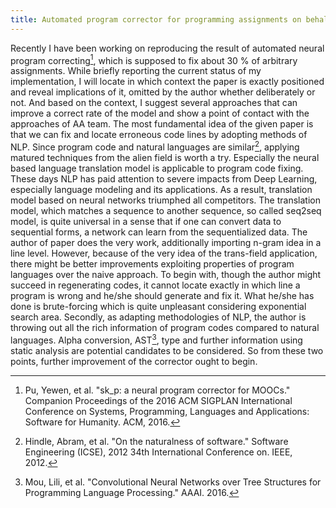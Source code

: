 ```yaml
---
title: Automated program corrector for programming assignments on behalf of Deep Learning (Show and Tell Abstraction 01)
---
```


Recently I have been working on reproducing the result of automated neural program correcting[^1], which is supposed to fix about 30 % of arbitrary assignments. While briefly reporting the current status of my implementation, I will locate in which context the paper is exactly positioned and reveal implications of it, omitted by the author whether deliberately or not. And based on the context, I suggest several approaches that can improve a correct rate of the model and show a point of contact with the approaches of AA team.
The most fundamental idea of the given paper is that we can fix and locate erroneous code lines by adopting methods of NLP. Since program code and natural languages are similar[^2], applying matured techniques from the alien field is worth a try. Especially the neural based language translation model is applicable to program code fixing.
These days NLP has paid attention to severe impacts from Deep Learning, especially language modeling and its applications. As a result, translation model based on neural networks triumphed all competitors. The translation model, which matches a sequence to another sequence, so called seq2seq model, is quite universal in a sense that if one can convert data to sequential forms, a network can learn from the sequentialized data. The author of paper does the very work, additionally importing n-gram idea in a line level.
However, because of the very idea of the trans-field application, there might be better improvements exploiting properties of program languages over the naive approach. To begin with, though the author might succeed in regenerating codes, it cannot locate exactly in which line a program is wrong and he/she should generate and fix it. What he/she has done is brute-forcing which is quite unpleasant considering exponential search area. Secondly, as adapting methodologies of NLP, the author is throwing out all the rich information of program codes compared to natural languages. Alpha conversion, AST[^3], type and further information using static analysis are potential candidates to be considered. So from these two points, further improvement of the corrector ought to begin.

[^1]: Pu, Yewen, et al. "sk_p: a neural program corrector for MOOCs." Companion Proceedings of the 2016 ACM SIGPLAN International Conference on Systems, Programming, Languages and Applications: Software for Humanity. ACM, 2016.
[^2]: Hindle, Abram, et al. "On the naturalness of software." Software Engineering (ICSE), 2012 34th International Conference on. IEEE, 2012.
[^3]: Mou, Lili, et al. "Convolutional Neural Networks over Tree Structures for Programming Language Processing." AAAI. 2016.
